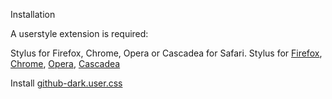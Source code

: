 Installation

A userstyle extension is required:

Stylus for Firefox, Chrome, Opera or Cascadea for Safari.
Stylus for <a href="https://addons.mozilla.org/en-US/firefox/addon/styl-us/" rel="nofollow">Firefox</a>, <a href="https://chrome.google.com/webstore/detail/stylus/clngdbkpkpeebahjckkjfobafhncgmne" rel="nofollow">Chrome</a>, <a href="https://addons.opera.com/en-gb/extensions/details/stylus/" rel="nofollow">Opera</a>, <a href="https://cascadea.app/" rel="nofollow">Cascadea</a>

Install <a href="https://github.com/Jimpin/Themes/raw/master/Nyafilmer/nyafilmer.user.css" rel="nofollow">github-dark.user.css</a>
